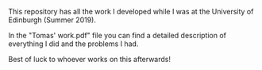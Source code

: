 This repository has all the work I developed while I was at the University of Edinburgh (Summer 2019).

In the "Tomas' work.pdf" file you can find a detailed description of everything I did and the problems I had.


Best of luck to whoever works on this afterwards!
